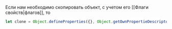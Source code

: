 Если нам необходимо скопировать объект, с учетом его [[Флаги свойств|флагов]], то

```js
let clone = Object.defineProperties({}, Object.getOwnPropertieDescriptors(target));
```